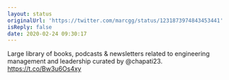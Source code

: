 ```yaml
---
layout: status
originalUrl: 'https://twitter.com/marcgg/status/1231873974843453441'
isReply: false
date: 2020-02-24 09:30:17
---
```


Large library of books, podcasts &amp; newsletters related to engineering management and leadership curated by @chapati23. https://t.co/Bw3u6Os4xy
